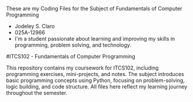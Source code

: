 These are my Coding Files for the Subject of Fundamentals of Computer Programming
 * Jodeley S. Claro
 * 025A-12966
 * I'm a student passionate about learning and improving my skills in programming, problem solving, and technology.

#ITCS102 - Fundamentals of Computer Programming

This repository contains my coursework for ITCS102, including programming exercises, mini-projects, and notes. The subject introduces basic programming concepts using Python, focusing on problem-solving, logic building, and code structure. All files here reflect my learning journey throughout the semester.
